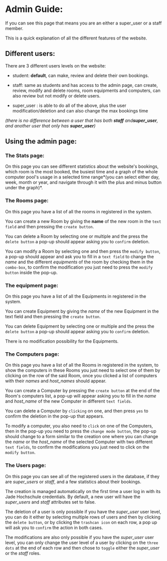 # Admin Guide:


If you can see this page that means you are an either a super_user or a staff member.




This is a quick explanation of all the different features of the website.






## Different users:




There are 3 different users levels on the website:




- student: **default**, can make, review and delete their own bookings.


- staff: same as students and has access to the admin page, can create, review, modify and delete rooms, room equipments and computers, can also review but not modify or delete users.


- super_user : is able to do all of the above, plus the user modification/deletion and can also change the max bookings time




*(there is no difference between a user that has both **staff** and**super_user**, and another user that only has **super_user**)*




## Using the admin page:




### The Stats page:




On this page you can see different statistics about the website's bookings, which room is the most booked, the busiest time and a graph of the whole computer pool's usage in a selected time range*(you can select either day, week, month or year, and navigate through it with the plus and minus button under the graph)*.




### The Rooms page:




On this page you have a list of all the rooms in registered in the system.




You can create a new Room by giving the **name** of the new room in the ` text field ` and then pressing the ` create button `.




You can delete a Room by selecting one or multiple and the press the ` delete button ` a pop-up should appear asking you to ` confirm ` deletion.




You can modify a Room by selecting one and then press the ` modify button `, a pop-up should appear and ask you to fill in a ` text field ` to change the *name* and the different *equipments* of the room by checking them in the ` combo-box `, to confirm the modification you just need to press the ` modify button ` inside the pop-up.




### The equipment page:




On this page you have a list of all the Equipments in registered in the system.




You can create Equipment by giving the *name* of the new Equipment in the text field and then pressing the ` create button `.




You can delete Equipment by selecting one or multiple and the press the ` delete button ` a pop-up should appear asking you to ` confirm ` deletion.




There is no modification possibility for the Equipments.




### The Computers page:






On this page you have a list of all the Rooms in registered in the system, to show the computers in these Rooms you just need to select one of them by clicking on the row of the said Room, once you clicked a list of computers with their *names* and *host_names* should appear.




You can create a Computer by pressing the ` create button ` at the end of the Room's computers list, a pop-up will appear asking you to fill in the *name* and *host_name* of the new Computer in different ` text fields `.




You can delete a Computer by ` clicking ` on one, and then press ` yes ` to confirm the deletion in the pop-up that appears.




To modify a computer, you also need to ` click ` on one of the Computers, then in the pop-up you need to press the ` change mode button `, the pop-up should change to a form similar to the creation one where you can change the *name* or the *host_name* of the selected Computer with two different ` text fields `, to confirm the modifications you just need to click on the ` modify button `.




### The Users page:




On this page you can see all of the registered users in the database, if they are *super_users* or *staff*, and a few statistics about their bookings.




The creation is managed automatically on the first time a user log in with its Jade Hochschule credentials. By default, a new user will have the *super_users* and *staff* attributes set to false.




The deletion of a user is only possible if you have the *super_user* user level, you can do it either by selecting multiple rows of users and then by clicking the ` delete button `, or by clicking the ` trashcan icon ` on each row, a pop up will ask you to ` confirm ` the action in both cases.




The modifications are also only possible if you have the *super_user* user level, you can only change the user level of a user by clicking on the ` three dots ` at the end of each row and then chose to ` toggle ` either the *super_user* or the *staff* roles.


